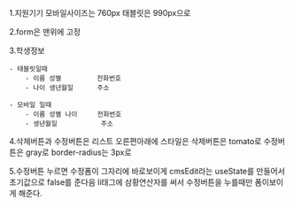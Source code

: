 1.지원기기 모바일사이즈는 760px 태블릿은 990px으로

2.form은 맨위에 고정

3.학생정보

    - 태블릿일때
        - 이름 성별         전화번호
        - 나이 생년월일      주소

    - 모바일 일때
        - 이름 성별 나이     전화번호
        - 생년월일           주소

4.삭제버튼과 수정버튼은 리스트 오른편아래에 스타일은 삭제버튼은 tomato로 수정버튼은 gray로 border-radius는 3px로

5.수정버튼 누르면 수정폼이 그자리에 바로보이게 cmsEdit라는 useState를 만들어서 초기값으로 false를 준다음 li태그에 삼황연산자를 써서 수정버튼을 누를때만 폼이보이게 해준다.
